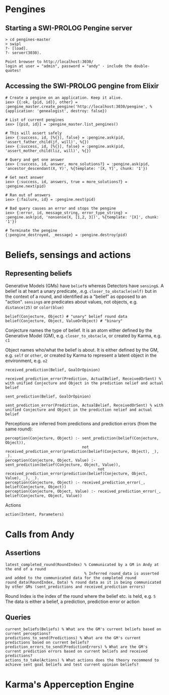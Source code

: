 # Pengines

## Starting a SWI-PROLOG Pengine server

    > cd pengines-master
    > swipl
    ?- [load].
    ?- server(3030).

    Point browser to http://localhost:3030/ 
    login at user = "admin", password = "andy" - include the double-quotes!


## Accessing the SWI-PROLOG pengine from Elixir

    # Create a pengine on an application. Keep it alive.
    iex> {{:ok, {pid, id}}, other} = :pengine_master.create_pengine('http://localhost:3030/pengine', %{application: 'genealogist', destroy: false})

    # List of current pengines
    iex> [{pid, id}] = :pengine_master.list_pengines()

    # This will assert safely
    iex> {:success, id, [%{}], false} = :pengine.ask(pid, 'assert_father_child(jf, will)', %{})
    iex> {:success, id, [%{}], false} = :pengine.ask(pid, 'assert_mother_child(liz, will)', %{})

    # Query and get one answer
    iex> {:success, id, answer, more_solutions?} = :pengine.ask(pid, 'ancestor_descendant(X, Y)', %{template: '[X, Y]', chunk: '1'})

    # Get next answer
    iex> {:success, id, answers, true = more_solutions?} = :pengine.next(pid)

    # Ran out of answers
    iex> {:failure, id} = :pengine.next(pid)

    # Bad query causes an error and stops the pengine
    iex> {:error, id, message_string, error_type_string} = :pengine.ask(pid, 'nonsense(X, [1,2, 3])', %{template: '[X]', chunk: '1'})

    # Terminate the pengine
    {:pengine_destroyed, _message} = :pengine.destroy(pid)

# Beliefs, sensings and actions

## Representing beliefs

Generative Models (GMs) have `belief`s whereas Detectors have `sensing`s. A belief is at heart a unary predicate, .e.g. `closer_to_obstacle(self)` but in the context of a round, and identified as a "belief" as opposed to an "action". `sensing`s are predicates about values, not objects, e.g. `distance(25)` or `color(blue)`

    belief(Conjecture, Object) # "unary" belief round data
    belief(Conjecture, Object, ValueOrObject) # "binary"

Conjecture names the type of belief. It is an atom either defined by the Generative Model (GM), e.g. `closer_to_obstacle`, or created by Karma, e.g. `c1`

Object names who/what the belief is about. It is either defined by the GM, e.g. `self` or `other`, or created by Karma to represent a latent object in the environment, e.g. `o2`

    received_prediction(Belief, GoalOrOpinion)

    received_prediction_error(Prediction, ActualBelief, ReceivedOrSent) % with unified Conjecture and Object in the prediction nelief and actual belief

    sent_prediction(Belief, GoalOrOpinion)

    sent_prediction_error(Prediction, ActualBelief, ReceivedOrSent) % with unified Conjecture and Object in the prediction nelief and actual belief

Perceptions are inferred from predictions and prediction errors (from the same round):

    perception(Conjecture, Object) :- sent_prediction(belief(Conjecture, Object)), 
                                      not received_prediction_error(prediction(belief(Conjecture, Object), _), _).
    perception(Conjecture, Object, Value) :- sent_prediction(belief(Conjecture, Object, Value)), 
                                             not received_prediction_error(prediction(belief(Conjecture, Object, Value), _), _).
    perception(Conjecture, Object) :- received_prediction_error(_, belief(Conjecture, Object))
    perception(Conjecture, Object, Value) :- received_prediction_error(_, belief(Conjecture, Object, Value))

Actions

    action(Intent, Parameters)


# Calls from Andy

 ## Assertions

    latest_completed_round(RoundIndex) % Communicated by a GM in Andy at the end of a round
                                       % Inferred round_data is asserted and added to the communicated data for the completed round
    round_data(RoundIndex, Data) % round data as it is being communicated by other GMs (sent_predictions and received_prediction errors)

Round Index is the index of the round where the belief etc. is held, e.g. `5`
The data is either a belief, a prediction, prediction error or action

## Queries

    current_beliefs(Beliefs) % What are the GM's current beliefs based on current perceptions?
    predictions_to_send(Predictions) % What are the GM's current predictions based on current beliefs?
    prediction_errors_to_send(PredictionErrors) % What are the GM's current prediction errors based on current beliefs and received predictions?
    actions_to_take(Actions) % What actions does the theory recommend to achieve sent goal beliefs and test current opinion beliefs?


# Karma's Apperception Engine

